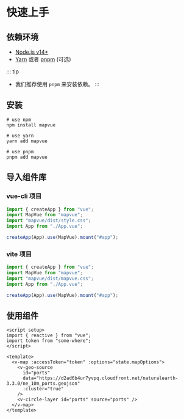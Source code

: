 # 快速上手

## 依赖环境

- [Node.js v14+](https://nodejs.org/)
- [Yarn](https://yarnpkg.com/) 或者 [pnpm](https://pnpm.io/) (可选)

::: tip

- 我们推荐使用 `pnpm` 来安装依赖。
  :::

## 安装

```shell
# use npm
npm install mapvue

# use yarn
yarn add mapvue

# use pnpm
pnpm add mapvue
```

## 导入组件库

### vue-cli 项目

```ts
import { createApp } from "vue";
import MapVue from "mapvue";
import "mapvue/dist/style.css";
import App from "./App.vue";

createApp(App).use(MapVue).mount("#app");
```

### vite 项目

```ts
import { createApp } from "vue";
import MapVue from "mapvue";
import "mapvue/dist/mapvue.css";
import App from "./App.vue";

createApp(App).use(MapVue).mount("#app");
```

## 使用组件

```vue
<script setup>
import { reactive } from "vue";
import token from "some-where";
</script>

<template>
  <v-map :accessToken="token" :options="state.mapOptions">
    <v-geo-source
      id="ports"
      data="https://d2ad6b4ur7yvpq.cloudfront.net/naturalearth-3.3.0/ne_10m_ports.geojson"
      :cluster="true"
    />
    <v-circle-layer id="ports" source="ports" />
  </v-map>
</template>
```
